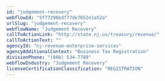 ```yaml
---
id: "judgement-recovery"
webflowId: "5f77296bdf77de7652e1a52a"
urlSlug: "judgement-recovery"
webflowName: "Judgement Recovery"
callToActionLink: "http://state.nj.us/treasury/revenue/"
callToActionText: ""
agencyId: "nj-revenue-enterprise-services"
agencyAdditionalContext: "Business Tax Registration"
divisionPhone: "(866) 534-7789"
webflowIndustry: "Judgement Recovery"
licenseCertificationClassification: "REGISTRATION"
---
```

